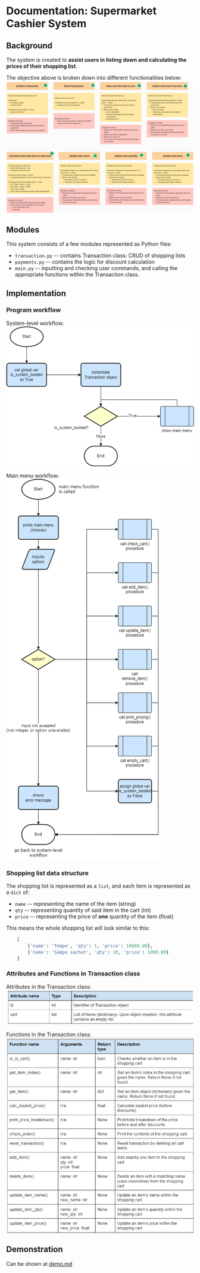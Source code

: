 # Documentation: Supermarket Cashier System


## Background
The system is created to **assist users in listing down and calculating the prices of their shopping list**.

The objective above is broken down into different functionalities below:
![Functionalities](https://github.com/almuwahidan/pacmann-supermarket-cashier/blob/main/img/system-functionalities.png)


## Modules
This system consists of a few modules represented as Python files:
- `transaction.py` -- contains Transaction class: CRUD of shopping lists
- `payments.py` -- contains the logic for discount calculation
- `main.py` -- inputting and checking user commands, and calling the appropriate functions within the Transaction class.


## Implementation


### Program workflow
System-level workflow:
![System-level workflow](https://github.com/almuwahidan/pacmann-supermarket-cashier/blob/main/img/system-level-workflow.png)

Main menu workflow:
![Main-menu workflow](https://github.com/almuwahidan/pacmann-supermarket-cashier/blob/main/img/main-menu-workflow.png)


### Shopping list data structure
The shopping list is represented as a `list`, and each item is represented as a `dict` of:
- `name` -- representing the name of the item (string)
- `qty` -- representing quantity of said item in the cart (int)
- `price` -- representing the price of **one** quantity of the item (float)

This means the whole shopping list will look similar to this:

```python
    [
        {'name': 'Tempe', 'qty': 1, 'price': 10000.00},
        {'name': 'Sampo sachet', 'qty': 10, 'price': 1000.00}
    ]
```


### Attributes and Functions in Transaction class

Attributes in the Transaction class:
![List of Attributes](https://github.com/almuwahidan/pacmann-supermarket-cashier/blob/main/img/transaction-attributes.png)

Functions in the Transaction class:
![List of functions](https://github.com/almuwahidan/pacmann-supermarket-cashier/blob/main/img/transaction-functions.png)


## Demonstration
Can be shown at [demo.md](https://github.com/almuwahidan/pacmann-supermarket-cashier/blob/main/demo.md)